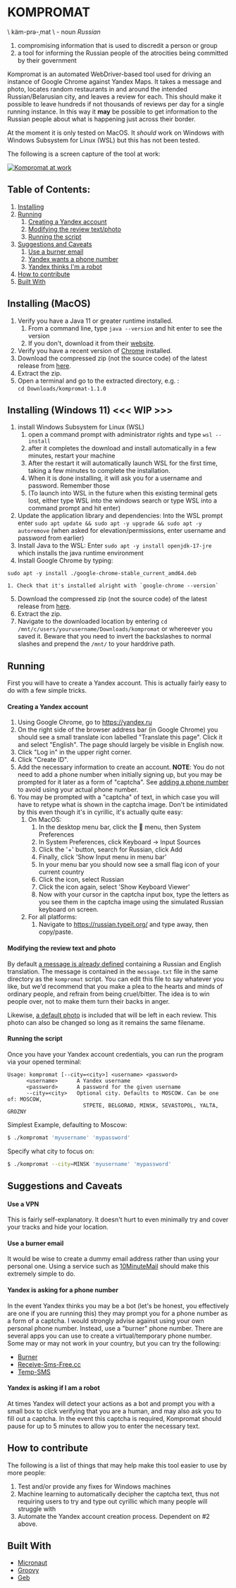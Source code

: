 # KOMPROMAT

\ käm-prə-ˌmat \ - noun _Russian_

1. compromising information that is used to discredit a person or group
2. a tool for informing the Russian people of the atrocities being committed by their government

Kompromat is an automated WebDriver-based tool used for driving an instance of Google Chrome against Yandex Maps. It
takes a message and photo, locates random restaurants in and around the intended Russian/Belarusian city, and leaves a
review for each. This should make it possible to leave hundreds if not thousands of reviews per day for a single running
instance. In this way it **may** be possible to get information to the Russian people about what is happening just
across their border.

At the moment it is only tested on MacOS. It *should* work on Windows with Windows Subsystem for Linux (WSL) but 
this has not been tested. 

The following is a screen capture of the tool at work: <br>

[![Kompromat at work](kompromat.gif)](https://www.youtube.com/watch?v=jm4DOPDnHoQ)

## Table of Contents:

1. [Installing](#installing)
2. [Running](#running)
    1. [Creating a Yandex account](#creating-a-yandex-account)
    2. [Modifying the review text/photo](#modifying-the-review-text-and-photo)
    3. [Running the script](#running-the-script)
3. [Suggestions and Caveats](#suggestions-and-caveats)
    1. [Use a burner email](#use-a-burner-email)
    2. [Yandex wants a phone number](#yandex-is-asking-for-a-phone-number)
    3. [Yandex thinks I'm a robot](#yandex-is-asking-if-i-am-a-robot)
4. [How to contribute](#how-to-contribute)
5. [Built With](#built-with)

## Installing (MacOS)

1. Verify you have a Java 11 or greater runtime installed.
   1. From a command line, type `java --version` and hit enter to see the version
   2. If you don't, download it from their [website](https://www.oracle.com/java/technologies/downloads/).
2. Verify you have a recent version of [Chrome](https://www.google.com/chrome/index.html) installed.
3. Download the compressed zip (not the source code) of the latest release from [here](https://github.com/jamesdh/kompromat/releases/latest).
4. Extract the zip.
5. Open a terminal and go to the extracted directory, e.g. : <br>
   `cd Downloads/kompromat-1.1.0`

## Installing (Windows 11) <<< WIP >>>

1. install Windows Subsystem for Linux (WSL)
    1. open a command prompt with administrator rights and type `wsl --install`
    2. after it completes the download and install automatically in a few minutes, restart your machine
    3. After the restart it will automatically launch WSL for the first time, taking a few minutes to complete the installation.
    4. When it is done installing, it will ask you for a username and password. Remember those
    5. (To launch into WSL in the future when this existing terminal gets lost, either type WSL into the windows search or type WSL into a command prompt and hit enter)
2. Update the application library and dependencies: Into the WSL prompt enter `sudo apt update && sudo apt -y upgrade && sudo apt -y autoremove` (when asked for elevation/permissions, enter username and password from earlier)
3. Install Java to the WSL: Enter `sudo apt -y install openjdk-17-jre` which installs the java runtime environment 
4. Install Google Chrome by typing:
```wget https://dl.google.com/linux/direct/google-chrome-stable_current_amd64.deb
sudo apt -y install ./google-chrome-stable_current_amd64.deb
```
    1. Check that it's installed alright with `google-chrome --version`
5. Download the compressed zip (not the source code) of the latest release from [here](https://github.com/jamesdh/kompromat/releases/latest).
6. Extract the zip.
7. Navigate to the downloaded location by entering `cd /mnt/c/users/yourusername/Downloads/kompromat` or whereever you saved it. Beware that you need to invert the backslashes to normal slashes and prepend the `/mnt/` to your harddrive path.

## Running

First you will have to create a Yandex account. This is actually fairly easy to do with a few simple tricks.

#### Creating a Yandex account

1. Using Google Chrome, go to https://yandex.ru
2. On the right side of the browser address bar (in Google Chrome) you should see a small translate icon labelled "Translate this page". Click it and select "English". The page should largely be visible in English now.
3. Click "Log in" in the upper right corner.
4. Click "Create ID".
5. Add the necessary information to create an account. **NOTE**: You do not need to add a phone number when initially
   signing up, but you may be prompted for it later as a form of "captcha".
   See [adding a phone number](#adding-a-phone-number)
   to avoid using your actual phone number.
6. You may be prompted with a "captcha" of text, in which case you will have to retype what is shown in the captcha
   image. Don't be intimidated by this even though it's in cyrillic, it's actually quite easy:
    1. On MacOS:
        1. In the desktop menu bar, click the  menu, then System Preferences
        2. In System Preferences, click Keyboard -> Input Sources
        3. Click the '+' button, search for Russian, click Add
        4. Finally, click 'Show Input menu in menu bar'
        5. In your menu bar you should now see a small flag icon of your current country
        6. Click the icon, select Russian
        7. Сlick the icon again, select 'Show Keyboard Viewer'
        8. Now with your cursor in the captcha input box, type the letters as you see them in the captcha image using
           the simulated Russian keyboard on screen.
    2. For all platforms:
        1. Navigate to https://russian.typeit.org/ and type away, then copy/paste.

#### Modifying the review text and photo

By default [a message is already defined](https://github.com/jamesdh/kompromat/blob/master/src/main/dist/message.txt)
containing a Russian and English translation. The message is contained in the `message.txt` file in the same directory
as the `kompromat` script. You can edit this file to say whatever you like, but we'd recommend that you make a plea to
the hearts and minds of ordinary people, and refrain from being cruel/bitter. The idea is to win people over, not to
make them turn their backs in anger.

Likewise, [a default photo](https://github.com/jamesdh/kompromat/blob/master/src/main/dist/photo.jpg) is included that
will be left in each review. This photo can also be changed so long as it remains the same filename.

#### Running the script

Once you have your Yandex account credentials, you can run the program via your opened terminal:

```
Usage: kompromat [--city=<city>] <username> <password>
      <username>      A Yandex username
      <password>      A password for the given username
      --city=<city>   Optional city. Defaults to MOSCOW. Can be one of: MOSCOW,
                        STPETE, BELGORAD, MINSK, SEVASTOPOL, YALTA, GROZNY
```

Simplest Example, defaulting to Moscow:

```bash
$ ./kompromat 'myusername' 'mypassword'
```

Specify what city to focus on:

```bash
$ ./kompromat --city=MINSK 'myusername' 'mypassword'
```

## Suggestions and Caveats

#### Use a VPN
This is fairly self-explanatory. It doesn't hurt to even minimally try and cover your tracks and hide your location.   

#### Use a burner email

It would be wise to create a dummy email address rather than using your personal one. Using a service such as
[10MinuteMail](https://10minutemail.com) should make this extremely simple to do.

#### Yandex is asking for a phone number

In the event Yandex thinks you may be a bot (let's be honest, you effectively are one if you are running this) they may
prompt you for a phone number as a form of a captcha. I would strongly advise against using your own personal phone 
number. Instead, use a "burner" phone number. There are several apps you can use to create a virtual/temporary phone 
number. Some may or may not work in your country, but you can try the following:

- [Burner](https://www.burnerapp.com/)
- [Receive-Sms-Free.cc](https://receive-sms-free.cc)
- [Temp-SMS](https://temp-sms.org)

#### Yandex is asking if I am a robot

At times Yandex will detect your actions as a bot and prompt you with a small box to click verifying that you are a
human, and may also ask you to fill out a captcha. In the event this captcha is required, Kompromat should pause for 
up to 5 minutes to allow you to enter the necessary text. 

## How to contribute

The following is a list of things that may help make this tool easier to use by more people:

1. Test and/or provide any fixes for Windows machines
2. Machine learning to automatically decipher the captcha text, thus not requiring users to try and type out cyrillic
   which many people will struggle with
3. Automate the Yandex account creation process. Dependent on #2 above. 

## Built With

- [Micronaut](https://micronaut.io)
- [Groovy](https://groovy.apache.org)
- [Geb](https://gebish.org)
